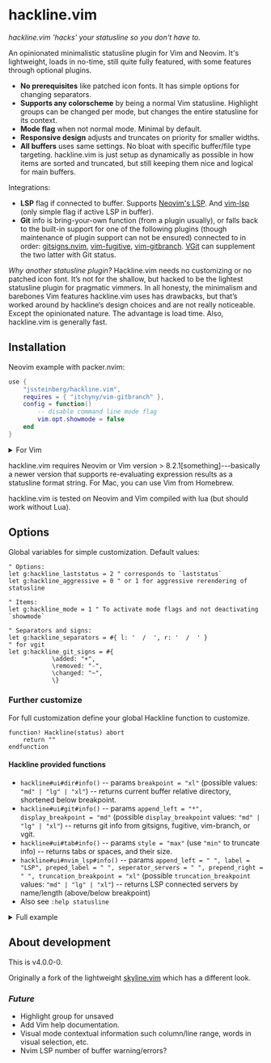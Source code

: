 # hackline.vim

*hackline.vim 'hacks' your statusline so you don't have to.*

An opinionated minimalistic statusline plugin for Vim and Neovim. It's lightweight, loads in no-time, still quite fully featured, with some features through optional plugins.

- **No prerequisites** like patched icon fonts. It has simple options for changing separators.
- **Supports any colorscheme** by being a normal Vim statusline. Highlight groups can be changed per mode, but changes the entire statusline for its context.
- **Mode flag** when not normal mode. Minimal by default.
- **Responsive design** adjusts and truncates on priority for smaller widths.
- **All buffers** uses same settings. No bloat with specific buffer/file type targeting. hackline.vim is just setup as dynamically as possible in how items are sorted and truncated, but still keeping them nice and logical for main buffers.

Integrations:

- **LSP** flag if connected to buffer. Supports [Neovim's LSP](https://github.com/neovim/nvim-lspconfig). And [vim-lsp](https://github.com/prabirshrestha/vim-lsp) (only simple flag if active LSP in buffer).
- **Git** info is bring-your-own function (from a plugin usually), or falls back to the built-in support for one of the following plugins (though maintenance of plugin support can not be ensured) connected to in order: [gitsigns.nvim](https://github.com/lewis6991/gitsigns.nvim), [vim-fugitive](https://github.com/tpope/vim-fugitive), [vim-gitbranch](https://github.com/itchyny/vim-gitbranch). [VGit](https://github.com/tanvirtin/vgit.nvim) can supplement the two latter with Git status.

*Why another statusline plugin?*
Hackline.vim needs no customizing or no patched icon font. It’s not for the shallow, but hacked to be the lightest statusline plugin for pragmatic vimmers. In all honesty, the minimalism and barebones Vim features hackline.vim uses has drawbacks, but that’s worked around by hackline‘s design choices and are not really noticeable. Except the opinionated nature. The advantage is load time. Also, hackline.vim is generally fast.


## Installation

Neovim example with packer.nvim:

```lua
use {
	"jssteinberg/hackline.vim",
	requires = { "itchyny/vim-gitbranch" },
	config = function()
		-- disable command line mode flag
		vim.opt.showmode = false
	end
}
```

<details>
<summary>For Vim</summary>

```vim
" minpac
call minpac#add('jssteinberg/hackline.vim')
```

(And it should be equally simple with vim-plug).

</details>

hackline.vim requires Neovim or Vim version > 8.2.1[something]---basically a newer version that supports re-evaluating expression results as a statusline format string.
For Mac, you can use Vim from Homebrew.

hackline.vim is tested on Neovim and Vim compiled with lua (but should work without Lua).


## Options

Global variables for simple customization. Default values:

```vim
" Options:
let g:hackline_laststatus = 2 " corresponds to `laststatus`
let g:hackline_aggressive = 0 " or 1 for aggressive rerendering of statusline

" Items:
let g:hackline_mode = 1 " To activate mode flags and not deactivating `showmode`

" Separators and signs:
let g:hackline_separators = #{ l: '  /  ', r: '  /  ' }
" for vgit
let g:hackline_git_signs = #{
			\added: "+",
			\removed: "-",
			\changed: "~",
			\}
```

### Further customize

For full customization define your global Hackline function to customize.

```vim
function! Hackline(status) abort
	return ""
endfunction
```

#### Hackline provided functions

- `hackline#ui#dir#info()` -- params `breakpoint = "xl"` (possible values: `"md" | "lg" | "xl"`) -- returns current buffer relative directory, shortened below breakpoint.
- `hackline#ui#git#info()` -- params `append_left = "*", display_breakpoint = "md"` (possible `display_breakpoint` values: `"md" | "lg" | "xl"`) -- returns git info from gitsigns, fugitive, vim-branch, or vgit.
- `hackline#ui#tab#info()` -- params `style = "max"` (use  `"min"` to truncate info) -- returns tabs or spaces, and their size.
- `hackline#ui#nvim_lsp#info()` -- params `append_left = " ", label = "LSP", preped_label = " ", seperator_servers = " ", prepend_right = " ", truncation_breakpoint = "xl"` (possible `truncation_breakpoint` values: `"md" | "lg" | "xl"`) -- returns LSP connected servers by name/length (above/below breakpoint)
- Also see `:help statusline`


<details>
<summary>Full example</summary>

```vim
function! Hackline(status) abort
	let l:active = a:status
	" separator sections
	let l:sep = #{l: "  ", r: "  "}
	" separator items
	let l:sep_i = "/"
	" length in spaces for item separator
	let l:len_i = repeat(" ", strlen(l:sep_i))
	let l:line = ""

	" Statusline Left Side
	" --------------------

	" set statusline default color
	let l:line .= l:active ? "%#StatusLine#" : "%#StatusLineNC#"
	" set mode style
	if l:active && mode() != "n"
		let l:line .= s:ShowMode()
	endif
	let l:line .= " "
	" modified flag
	let l:line .= "%(%m" . l:sep.l . "%)"
	" buffern number
	let l:line .= "%(#%{bufnr()}%)"
	" filetype
	let l:line .= "%(" . l:sep_i . "%{&filetype}%)"
	" filename
	let l:line .= "%(" . l:sep.l . "%t%)"
	" truncation point
	let l:line .= l:sep.l . "%<"
	" CWD
	if len(getcwd(0)) > 1
		let l:line .= "%(%{split(getcwd(0), '/')[-1]}%)"
		" Git
		let l:line .= hackline#ui#git#info("*")
		" file path
		let l:line .= "%( %{hackline#ui#dir#info('xl')}%)"
	endif
	" sep l
	let l:line .= l:sep.l
	" Lang
	if l:active && &spell == 1
		let l:line .= "%(%{&spelllang}" . l:sep_i . "%)"
	endif
	" encoding
	let l:line .= "%(%{hackline#fileencoding#info()}%)"
	" format
	let l:line .= "%(" . l:sep_i . "%{&fileformat}%)"
	" tabs/spaces
	let l:line .= "%(" . l:sep_i . "%{hackline#ui#tab#info('min')}%)"
	" Nvim LSP
	if l:active && has("nvim")
		let l:line .= hackline#ui#nvim_lsp#info(l:sep.l, l:len_i)
	endif
	" Vim LSP
	if l:active && get(b:, "hackline_use_vim_lsp", "0")
		let l:line .= l:sep.l . "LSP" . l:len_i
	endif

	" Statusline Right Side
	" ---------------------
	let l:line .= "%=" . l:len_i

	" Cursor position
	let l:line .= "%l/%L:%c"
	" End spacing
	let l:line .= " "

	return l:line
endfunction

function! s:ShowMode(sep_l = "", sep_r = "") abort
	if mode() == "i"     | return "%#IncSearch#"
	elseif mode() == "c" | return "%#IncSearch#"
	elseif mode() == "t" | return "%#IncSearch#"
	elseif mode() == "r" | return "%#IncSearch#"
	elseif mode() == "s" | return "%#IncSearch#"
	else                 | return "%#IncSearch#"
	endif
endfunction
```

</details>


## About development

This is v4.0.0-0.

Originally a fork of the lightweight [skyline.vim](https://github.com/ourigen/skyline.vim) which has a different look.

### *Future*

- Highlight group for unsaved
- Add Vim help documentation.
- Visual mode contextual information such column/line range, words in visual selection, etc.
- Nvim LSP number of buffer warning/errors?
